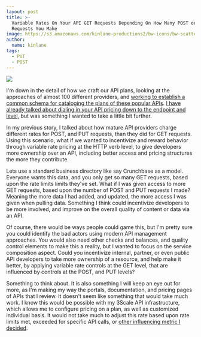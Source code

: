 ```yaml
---
layout: post
title: >-
  Variable Rates On Your API GET Requests Depending On How Many POST or PUT
  Requests You Make
image: https://s3.amazonaws.com/kinlane-productions2/bw-icons/bw-scatter-plot.png
author:
  name: kinlane
tags:
  - PUT
  - POST
---
```

[![](https://s3.amazonaws.com/kinlane-productions2/bw-icons/bw-scatter-plot.png)](http://plans.apievangelist.com)

I'm down in the detail of how we craft our API plans, looking at the approaches of almost 100 different providers, and [working to establish a common schema for cataloging the plans of these popular APIs](http://alpha.apievangelist.com/2015/12/15/playing-with-a-json-representation-for-the-plans-for-many-of-the-leading-apis/). [I have already talked about dialing in your API pricing down to the endpoint and level,](http://apievangelist.com/2015/12/15/dialing-in-your-api-pricing-down-to-the-endpoint-and-verb-level/) but was something I wanted to take a little bit further.

In my previous story, I talked about how mature API providers charge different rates for POST, and PUT requests, than they did for GET requests. Using this scenario, what if we wanted to incentivize and reward behavior through variable rate pricing at the HTTP verb level, to give developers more ownership over an API, including better access and pricing structures the more they contribute.

Lets use a standard business directory like say Crunchbase as a model. Everyone wants this data, and you only get so many GET requests, based upon the rate limits limits they've set. What if I was given access to more GET requests, based upon the number of POST and PUT requests I made? Meaning the more data I had added, and updated, the more access I was given when pulling data. Something I think could incentivize developers to be more involved, and improve on the overall quality of content or data via an API.

Of course, there would be ways people could game this, but I'm pretty sure you could identify the bad actors using modern API management approaches. You would also need other checks and balances, and quality control elements to make this a reality, but I wanted to focus on the service composition aspect. Could you incentivize internal, partner, or even public API developers to take more ownership of a resource, and help make it better, by applying variable rate controls at the GET level, that are influenced by controls at the POST, and PUT levels?

Something to think about. It is also something I will keep an eye out for more, as I'm making my way the portals, documentation, and pricing pages of APIs that I review. It doesn't seem like something that would take much work. I know this would be possible with my 3Scale API infrastructure, which allows me to configure pricing on a plan, as well as customized individual basis. It would not take much to adjust this rate based upon rate limits met, exceeded for specific API calls, or [other influencing metric I decided](http://plans.apievangelist.com/building-blocks.html).